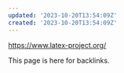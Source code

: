 ```yaml
---
updated: '2023-10-20T13:54:09Z'
created: '2023-10-20T13:54:09Z'
---
```

https://www.latex-project.org/

This page is here for backlinks.